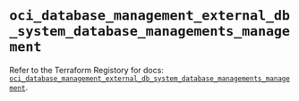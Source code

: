 # `oci_database_management_external_db_system_database_managements_management`

Refer to the Terraform Registory for docs: [`oci_database_management_external_db_system_database_managements_management`](https://registry.terraform.io/providers/oracle/oci/6.18.0/docs/resources/database_management_external_db_system_database_managements_management).
